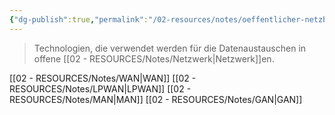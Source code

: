 ```yaml
---
{"dg-publish":true,"permalink":"/02-resources/notes/oeffentlicher-netzbereich/","tags":["netzwerk"],"noteIcon":"","updated":"2025-08-26T16:35:09.326+02:00"}
---
```


> Technologien, die verwendet werden für die Datenaustauschen in offene [[02 - RESOURCES/Notes/Netzwerk\|Netzwerk]]en.

[[02 - RESOURCES/Notes/WAN\|WAN]]
[[02 - RESOURCES/Notes/LPWAN\|LPWAN]]
[[02 - RESOURCES/Notes/MAN\|MAN]]
[[02 - RESOURCES/Notes/GAN\|GAN]]